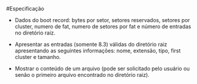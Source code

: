 #Especificação

- Dados do boot record: bytes por setor, setores reservados, setores por cluster, numero de fat, numero de setores por fat e número de entradas no diretório raiz.

- Apresentar as entradas (somente 8.3) válidas do diretório raiz apresentando as seguintes informações: nome, extensão, tipo, first cluster e tamanho.

- Mostrar o conteúdo de um arquivo (pode ser solicitado pelo usuário ou senão o primeiro arquivo encontrado no diretório raiz).
